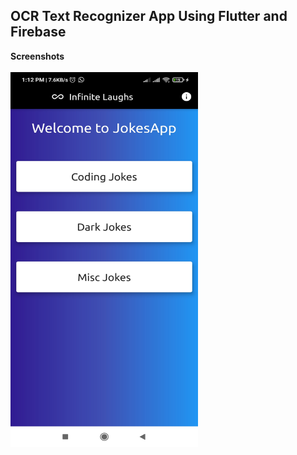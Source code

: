 ## OCR Text Recognizer App Using Flutter and Firebase

**Screenshots**
<br></br>
<img src="https://raw.githubusercontent.com/ma-sujithkumar/Infinite-Laughs-Jokes-Generator-App-using-Flutter/master/jokes_app-1.jpg" width="300" height="600">
